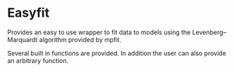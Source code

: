 # Easyfit

Provides an easy to use wrapper to fit data to models using the Levenberg–Marquardt algorithm provided by mpfit.

Several built in functions are provided. In addition the user can also provide an arbitrary function.
